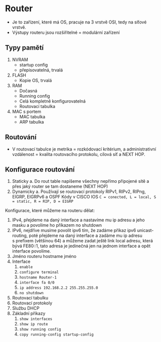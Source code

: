 # Router
* Je to zařízení, které má OS, pracuje na 3 vrstvě OSI, tedy na síťové vrstvě.
* Výstupy routeru jsou rozšiřitelné = modulární zařízení

## Typy pamětí
1. NVRAM 
	* startup config
	* přepisovatelná, trvalá
2. FLASH
	* Kopie OS, trvalá
3. RAM
	* Dočasná
	* Running config
	* Celá kompletně konfigurovatelná
	* Routovací tabulka
4. MAC s portem
	* MAC tabulka
	* ARP tabulka
	
## Routování
* V routovací tabulce je metrika = rozkódovací kritérium, a administrativní vzdálenost = kvalita routovacího protokolu, cílová síť a NEXT HOP.

## Konfigurace routování
1. Staticky
        a. Do rout table napíšeme všechny nepřímo připojené sítě a přes jaký router se tam dostaneme (NEXT HOP)
2. Dynamicky
        a. Používají se routovací protokoly RIPv1, RIPv2, RIPng, EIGRP, EIGRPv6 a OSPF 
Kódy v CISCO IOS `C = conected, L = local, S = static, R = RIP, D = EIGRP`

Konfigurace, které můžeme na routeru dělat:
1. IPv4, přejdeme na daný interface a nastavíme mu ip adresu a jeho masku a povolíme ho příkazem no shutdown
2. IPv6, nejdříve musíme povolit ipv6 tím, že zadáme příkaz ipv6 unicast-routing, poté přejdeme na daný interface a zadáme mu ip adresu s prefixem (většinou 64) a můžeme zadat ještě link local adresu, která bývá FE80::1, tato adresa je jedinečná jen na jednom interface a opět interface povolíme.
3. Jméno routeru hostname jméno
4. Interface 
	1. `enable`
	1. `configure terminal`
	1. `hostname Router-1`
	1. `interface fa 0/0`
	1. `ip address 192.168.2.2 255.255.255.0`
	1. `no shutdown`
5. Routovací tabulku
6. Routovací protokoly
7. Službu DHCP
8. Základní příkazy
	1. `show interfaces`
	1. `show ip route`
	1. `show running config`
	1. `copy running-config startup-config`
